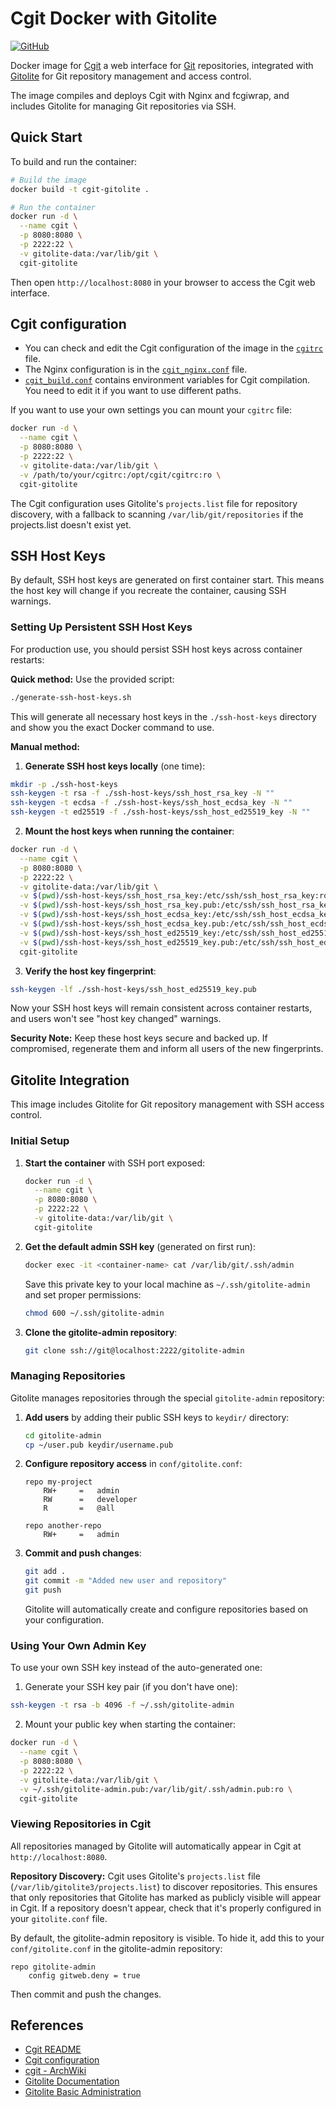 # Cgit Docker with Gitolite

[![GitHub](https://img.shields.io/github/license/LuqueDaniel/cgit-docker?style=flat-square)](https://github.com/LuqueDaniel/cgit-docker/blob/main/LICENSE)

Docker image for [Cgit](https://git.zx2c4.com/cgit/about/) a web interface for [Git](https://git-scm.com/) repositories, integrated with [Gitolite](https://gitolite.com/) for Git repository management and access control.

The image compiles and deploys Cgit with Nginx and fcgiwrap, and includes Gitolite for managing Git repositories via SSH.

## Quick Start

To build and run the container:

```bash
# Build the image
docker build -t cgit-gitolite .

# Run the container
docker run -d \
  --name cgit \
  -p 8080:8080 \
  -p 2222:22 \
  -v gitolite-data:/var/lib/git \
  cgit-gitolite
```

Then open `http://localhost:8080` in your browser to access the Cgit web interface.

## Cgit configuration

* You can check and edit the Cgit configuration of the image in the [`cgitrc`](https://github.com/LuqueDaniel/cgit-docker/blob/main/cgitrc) file.
* The Nginx configuration is in the [`cgit_nginx.conf`](https://github.com/LuqueDaniel/cgit-docker/blob/main/) file.
* [`cgit_build.conf`](https://github.com/LuqueDaniel/cgit-docker/blob/main/cgit_build.conf) contains environment variables for Cgit compilation. You need to edit it if you want to use different paths.

If you want to use your own settings you can mount your `cgitrc` file:

```bash
docker run -d \
  --name cgit \
  -p 8080:8080 \
  -p 2222:22 \
  -v gitolite-data:/var/lib/git \
  -v /path/to/your/cgitrc:/opt/cgit/cgitrc:ro \
  cgit-gitolite
```

The Cgit configuration uses Gitolite's `projects.list` file for repository discovery, with a fallback to scanning `/var/lib/git/repositories` if the projects.list doesn't exist yet.

## SSH Host Keys

By default, SSH host keys are generated on first container start. This means the host key will change if you recreate the container, causing SSH warnings.

### Setting Up Persistent SSH Host Keys

For production use, you should persist SSH host keys across container restarts:

**Quick method:** Use the provided script:

```bash
./generate-ssh-host-keys.sh
```

This will generate all necessary host keys in the `./ssh-host-keys` directory and show you the exact Docker command to use.

**Manual method:**

1. **Generate SSH host keys locally** (one time):

```bash
mkdir -p ./ssh-host-keys
ssh-keygen -t rsa -f ./ssh-host-keys/ssh_host_rsa_key -N ""
ssh-keygen -t ecdsa -f ./ssh-host-keys/ssh_host_ecdsa_key -N ""
ssh-keygen -t ed25519 -f ./ssh-host-keys/ssh_host_ed25519_key -N ""
```

2. **Mount the host keys when running the container**:

```bash
docker run -d \
  --name cgit \
  -p 8080:8080 \
  -p 2222:22 \
  -v gitolite-data:/var/lib/git \
  -v $(pwd)/ssh-host-keys/ssh_host_rsa_key:/etc/ssh/ssh_host_rsa_key:ro \
  -v $(pwd)/ssh-host-keys/ssh_host_rsa_key.pub:/etc/ssh/ssh_host_rsa_key.pub:ro \
  -v $(pwd)/ssh-host-keys/ssh_host_ecdsa_key:/etc/ssh/ssh_host_ecdsa_key:ro \
  -v $(pwd)/ssh-host-keys/ssh_host_ecdsa_key.pub:/etc/ssh/ssh_host_ecdsa_key.pub:ro \
  -v $(pwd)/ssh-host-keys/ssh_host_ed25519_key:/etc/ssh/ssh_host_ed25519_key:ro \
  -v $(pwd)/ssh-host-keys/ssh_host_ed25519_key.pub:/etc/ssh/ssh_host_ed25519_key.pub:ro \
  cgit-gitolite
```

3. **Verify the host key fingerprint**:

```bash
ssh-keygen -lf ./ssh-host-keys/ssh_host_ed25519_key.pub
```

Now your SSH host keys will remain consistent across container restarts, and users won't see "host key changed" warnings.

**Security Note:** Keep these host keys secure and backed up. If compromised, regenerate them and inform all users of the new fingerprints.

## Gitolite Integration

This image includes Gitolite for Git repository management with SSH access control.

### Initial Setup

1. **Start the container** with SSH port exposed:

   ```bash
   docker run -d \
     --name cgit \
     -p 8080:8080 \
     -p 2222:22 \
     -v gitolite-data:/var/lib/git \
     cgit-gitolite
   ```

2. **Get the default admin SSH key** (generated on first run):

   ```bash
   docker exec -it <container-name> cat /var/lib/git/.ssh/admin
   ```

   Save this private key to your local machine as `~/.ssh/gitolite-admin` and set proper permissions:

   ```bash
   chmod 600 ~/.ssh/gitolite-admin
   ```

3. **Clone the gitolite-admin repository**:

   ```bash
   git clone ssh://git@localhost:2222/gitolite-admin
   ```

### Managing Repositories

Gitolite manages repositories through the special `gitolite-admin` repository:

1. **Add users** by adding their public SSH keys to `keydir/` directory:

   ```bash
   cd gitolite-admin
   cp ~/user.pub keydir/username.pub
   ```

2. **Configure repository access** in `conf/gitolite.conf`:

   ```
   repo my-project
       RW+     =   admin
       RW      =   developer
       R       =   @all
   
   repo another-repo
       RW+     =   admin
   ```

3. **Commit and push changes**:

   ```bash
   git add .
   git commit -m "Added new user and repository"
   git push
   ```

   Gitolite will automatically create and configure repositories based on your configuration.

### Using Your Own Admin Key

To use your own SSH key instead of the auto-generated one:

1. Generate your SSH key pair (if you don't have one):

```bash
ssh-keygen -t rsa -b 4096 -f ~/.ssh/gitolite-admin
```

2. Mount your public key when starting the container:

```bash
docker run -d \
  --name cgit \
  -p 8080:8080 \
  -p 2222:22 \
  -v gitolite-data:/var/lib/git \
  -v ~/.ssh/gitolite-admin.pub:/var/lib/git/.ssh/admin.pub:ro \
  cgit-gitolite
```

### Viewing Repositories in Cgit

All repositories managed by Gitolite will automatically appear in Cgit at `http://localhost:8080`.

**Repository Discovery:** Cgit uses Gitolite's `projects.list` file (`/var/lib/gitolite3/projects.list`) to discover repositories. This ensures that only repositories that Gitolite has marked as publicly visible will appear in Cgit. If a repository doesn't appear, check that it's properly configured in your `gitolite.conf` file.

By default, the gitolite-admin repository is visible. To hide it, add this to your `conf/gitolite.conf` in the gitolite-admin repository:

```
repo gitolite-admin
    config gitweb.deny = true
```

Then commit and push the changes.

## References

* [Cgit README](https://git.zx2c4.com/cgit/tree/README)
* [Cgit configuration](https://git.zx2c4.com/cgit/tree/cgitrc.5.txt)
* [cgit - ArchWiki](https://wiki.archlinux.org/title/Cgit)
* [Gitolite Documentation](https://gitolite.com/gitolite/index.html)
* [Gitolite Basic Administration](https://gitolite.com/gitolite/basic-admin.html)
